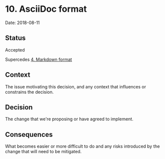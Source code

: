 # 10. AsciiDoc format

Date: 2018-08-11

## Status

Accepted

Supercedes [4. Markdown format](0004-markdown-format.md)

## Context

The issue motivating this decision, and any context that influences or constrains the decision.

## Decision

The change that we're proposing or have agreed to implement.

## Consequences

What becomes easier or more difficult to do and any risks introduced by the change that will need to be mitigated.
